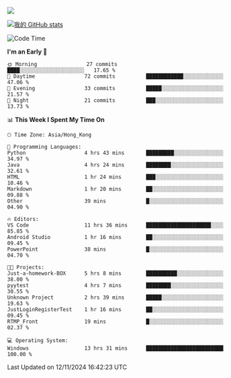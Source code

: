 <img align="center" src="https://readme-typing-svg.demolab.com/?font=Fira+Code&pause=1000&random=true&width=435&lines=%E2%9D%A4+Hello!+%E2%9D%A4;Welcome+to+my+Github+Profile~;I%27m+a+student+from+SCNU+%26+UoA" />

[![我的 GitHub stats](https://github-readme-stats.vercel.app/api?username=AptS-1547&show_icons=true&theme=ambient_gradient)](https://github.com/anuraghazra/github-readme-stats)

<!--START_SECTION:waka-->
![Code Time](http://img.shields.io/badge/Code%20Time-50%20hrs%2058%20mins-blue)

**I'm an Early 🐤** 

```text
🌞 Morning                27 commits          ████░░░░░░░░░░░░░░░░░░░░░   17.65 % 
🌆 Daytime                72 commits          ████████████░░░░░░░░░░░░░   47.06 % 
🌃 Evening                33 commits          █████░░░░░░░░░░░░░░░░░░░░   21.57 % 
🌙 Night                  21 commits          ███░░░░░░░░░░░░░░░░░░░░░░   13.73 % 
```


📊 **This Week I Spent My Time On** 

```text
🕑︎ Time Zone: Asia/Hong_Kong

💬 Programming Languages: 
Python                   4 hrs 43 mins       █████████░░░░░░░░░░░░░░░░   34.97 % 
Java                     4 hrs 24 mins       ████████░░░░░░░░░░░░░░░░░   32.61 % 
HTML                     1 hr 24 mins        ███░░░░░░░░░░░░░░░░░░░░░░   10.46 % 
Markdown                 1 hr 20 mins        ██░░░░░░░░░░░░░░░░░░░░░░░   09.88 % 
Other                    39 mins             █░░░░░░░░░░░░░░░░░░░░░░░░   04.90 % 

🔥 Editors: 
VS Code                  11 hrs 36 mins      █████████████████████░░░░   85.85 % 
Android Studio           1 hr 16 mins        ██░░░░░░░░░░░░░░░░░░░░░░░   09.45 % 
PowerPoint               38 mins             █░░░░░░░░░░░░░░░░░░░░░░░░   04.70 % 

🐱‍💻 Projects: 
Just-a-homework-BOX      5 hrs 8 mins        ██████████░░░░░░░░░░░░░░░   38.00 % 
pyytest                  4 hrs 7 mins        ████████░░░░░░░░░░░░░░░░░   30.55 % 
Unknown Project          2 hrs 39 mins       █████░░░░░░░░░░░░░░░░░░░░   19.63 % 
JustLoginRegisterTest    1 hr 16 mins        ██░░░░░░░░░░░░░░░░░░░░░░░   09.45 % 
RTMP_Front               19 mins             █░░░░░░░░░░░░░░░░░░░░░░░░   02.37 % 

💻 Operating System: 
Windows                  13 hrs 31 mins      █████████████████████████   100.00 % 
```


 Last Updated on 12/11/2024 16:42:23 UTC
<!--END_SECTION:waka-->